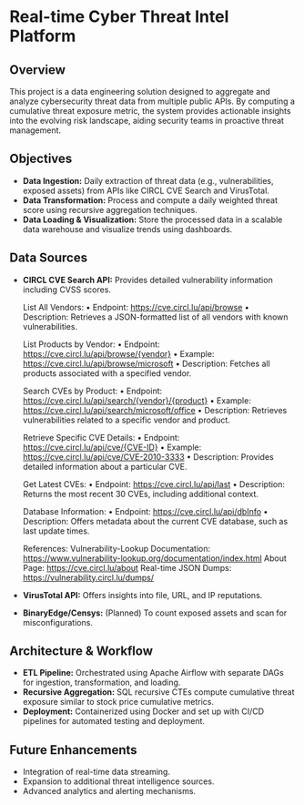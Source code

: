 # Real-time Cyber Threat Intel Platform

## Overview
This project is a data engineering solution designed to aggregate and analyze cybersecurity threat data from multiple public APIs. 
By computing a cumulative threat exposure metric, the system provides actionable insights into the evolving risk landscape, 
aiding security teams in proactive threat management.

## Objectives
- **Data Ingestion:** Daily extraction of threat data (e.g., vulnerabilities, exposed assets) from APIs like CIRCL CVE Search and VirusTotal.
- **Data Transformation:** Process and compute a daily weighted threat score using recursive aggregation techniques.
- **Data Loading & Visualization:** Store the processed data in a scalable data warehouse and visualize trends using dashboards.

## Data Sources
- **CIRCL CVE Search API:** Provides detailed vulnerability information including CVSS scores.

  List All Vendors:
    • Endpoint: https://cve.circl.lu/api/browse
    • Description: Retrieves a JSON-formatted list of all vendors with known vulnerabilities.

  List Products by Vendor:
    • Endpoint: https://cve.circl.lu/api/browse/{vendor}
    • Example: https://cve.circl.lu/api/browse/microsoft
    • Description: Fetches all products associated with a specified vendor.
    
  Search CVEs by Product:
    • Endpoint: https://cve.circl.lu/api/search/{vendor}/{product}
    • Example: https://cve.circl.lu/api/search/microsoft/office
    • Description: Retrieves vulnerabilities related to a specific vendor and product.
    
  Retrieve Specific CVE Details:
    • Endpoint: https://cve.circl.lu/api/cve/{CVE-ID}
    • Example: https://cve.circl.lu/api/cve/CVE-2010-3333
    • Description: Provides detailed information about a particular CVE.
        
  Get Latest CVEs:
    • Endpoint: https://cve.circl.lu/api/last
    • Description: Returns the most recent 30 CVEs, including additional context.
    
  Database Information:
    • Endpoint: https://cve.circl.lu/api/dbInfo
    • Description: Offers metadata about the current CVE database, such as last update times.

  References:
  Vulnerability-Lookup Documentation: https://www.vulnerability-lookup.org/documentation/index.html
  About Page: https://cve.circl.lu/about
  Real-time JSON Dumps: https://vulnerability.circl.lu/dumps/

- **VirusTotal API:** Offers insights into file, URL, and IP reputations.
- **BinaryEdge/Censys:** (Planned) To count exposed assets and scan for misconfigurations.

## Architecture & Workflow
- **ETL Pipeline:** Orchestrated using Apache Airflow with separate DAGs for ingestion, transformation, and loading.
- **Recursive Aggregation:** SQL recursive CTEs compute cumulative threat exposure similar to stock price cumulative metrics.
- **Deployment:** Containerized using Docker and set up with CI/CD pipelines for automated testing and deployment.

## Future Enhancements
- Integration of real-time data streaming.
- Expansion to additional threat intelligence sources.
- Advanced analytics and alerting mechanisms.

